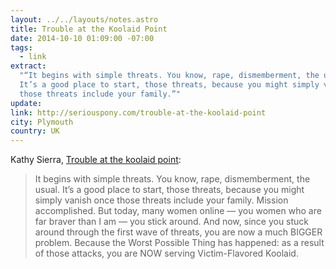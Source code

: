 ```yaml
---
layout: ../../layouts/notes.astro
title: Trouble at the Koolaid Point
date: 2014-10-10 01:09:00 -07:00
tags:
  - link
extract:
  "“It begins with simple threats. You know, rape, dismemberment, the usual.
  It’s a good place to start, those threats, because you might simply vanish once
  those threats include your family.”"
update:
link: http://seriouspony.com/trouble-at-the-koolaid-point
city: Plymouth
country: UK
---
```


Kathy Sierra, [Trouble at the koolaid point](http://seriouspony.com/trouble-at-the-koolaid-point):

> It begins with simple threats. You know, rape, dismemberment, the usual. It’s a good place to start, those threats, because you might simply vanish once those threats include your family. Mission accomplished. But today, many women online — you women who are far braver than I am — you stick around. And now, since you stuck around through the first wave of threats, you are now a much BIGGER problem. Because the Worst Possible Thing has happened: as a result of those attacks, you are NOW serving Victim-Flavored Koolaid.
